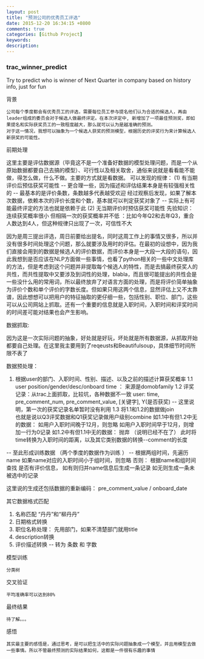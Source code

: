 ```yaml
---
layout: post
title: "预测公司的优秀员工评选"
date: 2015-12-20 16:34:15 +0800
comments: true
categories: [Github Project] 
keywords: 
description: 
---
```


### trac_winner_predict
Try to predict who is winner of Next Quarter in company based on history info, just for fun

背景

	公司每个季度都会有优秀员工的评选，需要每位员工参与提名他们认为合适的候选人，再由leader组成的委员会对于候选人做最终评定。在本次评定中, 新增加了一项最佳预测奖，即如果提名和实际获奖员工的一致程度越大，那么就可以认为是越准确的预测。
	对于这一情况，我想可以抽象为一个候选人获奖的预测模型，根据历史的评奖行为来计算候选人新获奖的可能性。

前期处理

这里主要是评估数据源（毕竟这不是一个准备好数据的模型处理问题，而是一个从原始数据都要自己去搞的模型）、可行性以及相关取舍，通俗来说就是看看能不能做，得怎么做，什么不做。主要的方式就是看数据。
可以发现的规律：
	  (1) 有当期评价后预估获奖可能性
  -- 更合理一些，因为描述和评估结果本身是有较强相关性的 -- 最基本的是评价条数，条数越多代表越受欢迎
  经过观察后发现，如果了解本次数据，依赖本次的评价长度和个数，基本就可以判定获奖对象了 -- 实际上有可能最终评定的方法也就是依赖于此
	  (2) 无当期评价时预估获奖可能性
  先验知识：
 连续获奖概率很小
 但相隔一次的获奖概率并不低 ：比如今年Q2和去年Q3，重合人数达到4人，但这种规律只出现了一次，可信性不大

因为是周三提出评选，周日前要给出提名，同时这周工作上的事情又很多，所以并没有很多时间处理这个问题，那么就要涉及用时的评估。在最初的设想中，因为我们直接会用到的数据是候选人的评价数据，而评价本身是一大段一大段的语句，因此我想到是否应该在NLP方面做一些事情，也看了python相关的一些中文处理库的方法，但是考虑到这个问题并非提取每个候选人的特性，而是去搞最终获奖人的共性，而共性提取中又要涉及到词性的处理，blabla，而且很可能提出的共性会是一些没什么用的常用词，所以最终放弃了对语言方面的处理，而是将评价简单抽象为评价个数和单个评价的字数长度。但如果只用这两个信息，显然评估上又不太靠谱，因此想想可以把用户的特征抽取的更仔细一些，包括性别、职位、部门，这些可以从公司网站上抓取。还有一个重要的信息就是入职时间，入职时间和评奖时间的时间差可能对结果也会产生影响。

数据抓取:

因为这是一次实际问题的抽象，好处就是好玩，坏处就是所有数据源，从抓取开始都要自己处理。在这里我主要用到了reqeusts和Beautifulsoup，具体细节时间所限不表了

数据预处理：
 1. 根据user的部门、入职时间、性别、描述、以及之前的描述计算获奖概率
  1.1 user position/gender/desc/onboard time ： 来源是domobfamily
  1.2 评奖记录：从trac上面抓取，比较坑，各种数据不一致
   user:  time, pre_comment_num, pre_comment_value, [关键字], Y(是否获奖)  -- 这里说明，第一次的获奖记录名单暂时没有利用
  1.3 将1.1和1.2的数据做join  
   也就是说以Q3评奖数据和Q1获奖记录做用户级别combine
如1.1中有但1.2中无的数据：
 如用户入职时间晚于12月，则忽略
 如用户入职时间早于12月，则增加一行为0记录
如1.2中有但1.1中无的数据：
 抛弃 （说明已经不在了）
   此时将time转换为入职时间的距离，以及其它类别数据的转换--comment的长度
  
   -- 至此形成训练数据 （两个季度的数据作为训练 ）
   -- 根据两组时间，先遍历name
如果name对应的入职时间小于组时间，则忽略
否则：
 根据name和组时间查找 是否有评价信息，
  如有则归并name信息后生成一条记录
  如无则生成一条未被选中的记录

这里说的生成还包括数据的重新编码： 
 pre_comment_value / onboard_date

  其它数据格式匹配
  
  1. 名称匹配 “丹丹”和“柳丹丹”
  2. 日期格式转换
  3. 职位名称处理： 先用部门，如果不清楚部门就用title
  4. description转换
  5. 评价描述转换 -- 转为 条数 和 字数

模型训练

	分类树

交叉验证

	平均准确率可以达到80%

最终结果

	待了解。。。

感悟

	其实最主要的感悟是，通过思考，是可以把生活中的实际问题抽象成一个模型，并且用模型去做一些事情。所以不管最终预测的实际结果如何，这都是一件很有乐趣的事情